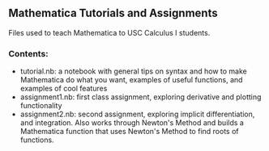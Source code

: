 ## Mathematica Tutorials and Assignments

Files used to teach Mathematica to USC Calculus I students.

### Contents:

- tutorial.nb: a notebook with general tips on syntax and how to make Mathematica do what you want, examples of useful functions, and examples of cool features
- assignment1.nb: first class assignment, exploring derivative and plotting functionality
- assignment2.nb: second assignment, exploring implicit differentiation, and integration.  Also works through Newton's Method and builds a Mathematica function that uses Newton's Method to find roots of functions.